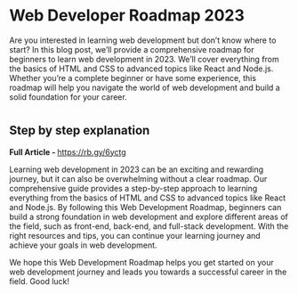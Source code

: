#                                                                 Web Developer Roadmap 2023

Are you interested in learning web development but don’t know where to start? In this blog post, we’ll provide a comprehensive roadmap for beginners to learn web development in 2023. We’ll cover everything from the basics of HTML and CSS to advanced topics like React and Node.js. Whether you’re a complete beginner or have some experience, this roadmap will help you navigate the world of web development and build a solid foundation for your career.

# <p><h2>Step by step explanation </h2> <b>  Full Article -  </b> https://rb.gy/6yctg </p>

Learning web development in 2023 can be an exciting and rewarding journey, but it can also be overwhelming without a clear roadmap. Our comprehensive guide provides a step-by-step approach to learning everything from the basics of HTML and CSS to advanced topics like React and Node.js. By following this Web Development Roadmap, beginners can build a strong foundation in web development and explore different areas of the field, such as front-end, back-end, and full-stack development. With the right resources and tips, you can continue your learning journey and achieve your goals in web development.

We hope this Web Development Roadmap helps you get started on your web development journey and leads you towards a successful career in the field. Good luck!





